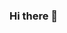 ### Hi there 👋

<!--
**cristianpereyraprog/cristianpereyraprog** is a ✨ _special_ ✨ repository because its `README.md` (this file) appears on your GitHub profile.

Here are some ideas to get you started:

const cristian = {
  code: ['Javascript', 'HTML', 'CSS'],
  tools': ['Bootstrap','Node','Express','Mongo'],
}
